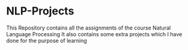 # NLP-Projects
This Repository contains all the assignments of the course Natural Language Processing
It also contains some extra projects which I have done for the purpose of learning
